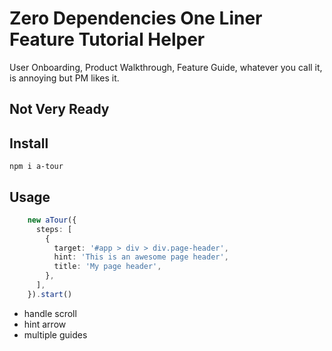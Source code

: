 # Zero Dependencies One Liner Feature Tutorial Helper

User Onboarding, Product Walkthrough, Feature Guide, whatever you call it, is annoying but PM likes it.

## Not Very Ready


## Install

```
npm i a-tour
```

## Usage 

```typescript
    new aTour({
      steps: [
        {
          target: '#app > div > div.page-header',
          hint: 'This is an awesome page header',
          title: 'My page header',
        },
      ],
    }).start()

```

- handle scroll
- hint arrow
- multiple guides